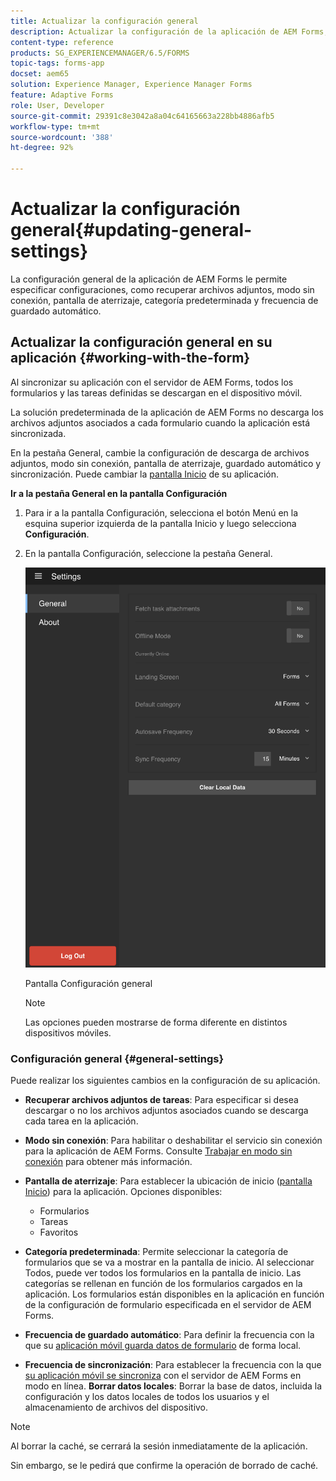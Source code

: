 ```yaml
---
title: Actualizar la configuración general
description: Actualizar la configuración de la aplicación de AEM Forms, como la pantalla de inicio y recuperar las opciones de puntos de inicio y archivos adjuntos
content-type: reference
products: SG_EXPERIENCEMANAGER/6.5/FORMS
topic-tags: forms-app
docset: aem65
solution: Experience Manager, Experience Manager Forms
feature: Adaptive Forms
role: User, Developer
source-git-commit: 29391c8e3042a8a04c64165663a228bb4886afb5
workflow-type: tm+mt
source-wordcount: '388'
ht-degree: 92%

---
```


# Actualizar la configuración general{#updating-general-settings}

La configuración general de la aplicación de AEM Forms le permite especificar configuraciones, como recuperar archivos adjuntos, modo sin conexión, pantalla de aterrizaje, categoría predeterminada y frecuencia de guardado automático.

## Actualizar la configuración general en su aplicación {#working-with-the-form}

Al sincronizar su aplicación con el servidor de AEM Forms, todos los formularios y las tareas definidas se descargan en el dispositivo móvil.

La solución predeterminada de la aplicación de AEM Forms no descarga los archivos adjuntos asociados a cada formulario cuando la aplicación está sincronizada.

En la pestaña General, cambie la configuración de descarga de archivos adjuntos, modo sin conexión, pantalla de aterrizaje, guardado automático y sincronización. Puede cambiar la [pantalla Inicio](../../forms/using/home-screen.md) de su aplicación.

**Ir a la pestaña General en la pantalla Configuración**

1. Para ir a la pantalla Configuración, selecciona el botón Menú en la esquina superior izquierda de la pantalla Inicio y luego selecciona **Configuración**.
1. En la pantalla Configuración, seleccione la pestaña General.

   ![Configuración general en la aplicación de AEM Forms](assets/gen-settings-1.png)

   Pantalla Configuración general

   >[!NOTE]
   >
   >Las opciones pueden mostrarse de forma diferente en distintos dispositivos móviles.

### Configuración general {#general-settings}

Puede realizar los siguientes cambios en la configuración de su aplicación.

* **Recuperar archivos adjuntos de tareas**: Para especificar si desea descargar o no los archivos adjuntos asociados cuando se descarga cada tarea en la aplicación.
* **Modo sin conexión**: Para habilitar o deshabilitar el servicio sin conexión para la aplicación de AEM Forms. Consulte [Trabajar en modo sin conexión](/help/forms/using/work-offline-mode.md) para obtener más información.
* **Pantalla de aterrizaje**: Para establecer la ubicación de inicio ([pantalla Inicio](../../forms/using/home-screen.md)) para la aplicación.
Opciones disponibles:

   * Formularios
   * Tareas
   * Favoritos

* **Categoría predeterminada**: Permite seleccionar la categoría de formularios que se va a mostrar en la pantalla de inicio. Al seleccionar Todos, puede ver todos los formularios en la pantalla de inicio. Las categorías se rellenan en función de los formularios cargados en la aplicación. Los formularios están disponibles en la aplicación en función de la configuración de formulario especificada en el servidor de AEM Forms.

* **Frecuencia de guardado automático**: Para definir la frecuencia con la que su [aplicación móvil guarda datos de formulario](../../forms/using/autosave-data-app.md) de forma local.
* **Frecuencia de sincronización**: Para establecer la frecuencia con la que [su aplicación móvil se sincroniza](../../forms/using/sync-app.md) con el servidor de AEM Forms en modo en línea.
  **Borrar datos locales**: Borrar la base de datos, incluida la configuración y los datos locales de todos los usuarios y el almacenamiento de archivos del dispositivo.

>[!NOTE]
>
>Al borrar la caché, se cerrará la sesión inmediatamente de la aplicación.
>
>Sin embargo, se le pedirá que confirme la operación de borrado de caché.
